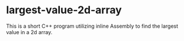 # largest-value-2d-array
This is a short C++ program utilizing inline Assembly to find the largest value in a 2d array.
